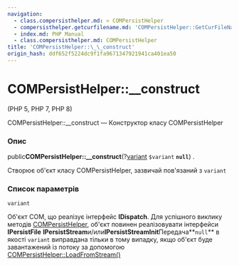 ```yaml
---
navigation:
  - class.compersisthelper.md: « COMPersistHelper
  - compersisthelper.getcurfilename.md: 'COMPersistHelper::GetCurFileName »'
  - index.md: PHP Manual
  - class.compersisthelper.md: COMPersistHelper
title: 'COMPersistHelper::\_\_construct'
origin_hash: ddf652f5224dc9f1fa9671347921941ca401ea50
---
```

# COMPersistHelper::\_\_construct

(PHP 5, PHP 7, PHP 8)

COMPersistHelper::\_\_construct — Конструктор класу COMPersistHelper

### Опис

public**COMPersistHelper::\_\_construct**(?[variant](class.variant.md) `$variant` **`null`**) .

Створює об'єкт класу COMPersistHelper, зазвичай пов'язаний з `variant`

### Список параметрів

`variant`

Об'єкт COM, що реалізує інтерфейс **IDispatch**. Для успішного виклику методів [COMPersistHelper](class.compersisthelper.md), об'єкт повинен реалізовувати інтерфейси **IPersistFile** **IPersistStream**и/или**IPersistStreamInit**Передача\*\*`null`\*\* в якості `variant` виправдана тільки в тому випадку, якщо об'єкт буде завантажений із потоку за допомогою [COMPersistHelper::LoadFromStream()](compersisthelper.loadfromstream.md)
